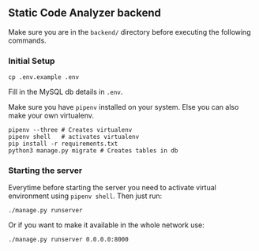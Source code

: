 ## Static Code Analyzer backend

Make sure you are in the `backend/` directory before executing the following
commands.

### Initial Setup

```
cp .env.example .env
```

Fill in the MySQL db details in `.env`.

Make sure you have `pipenv` installed on your system. Else you can also make
your own virtualenv.

```
pipenv --three # Creates virtualenv
pipenv shell   # activates virtualenv
pip install -r requirements.txt
python3 manage.py migrate # Creates tables in db
```

### Starting the server

Everytime before starting the server you need to activate virtual environment
using `pipenv shell`. Then just run:

```
./manage.py runserver
```

Or if you want to make it available in the whole network use:

```
./manage.py runserver 0.0.0.0:8000
```
